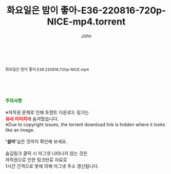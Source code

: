 ﻿---
layout: post
title:  "화요일은 밤이 좋아-E36-220816-720p-NICE-mp4.torrent"
author: John
categories: [ 방송/음악 ]
tags: [  ]
image:  
description: "화요일은 밤이 좋아-E36-220816-720p-NICE-mp4 torrent 정보 공유"
toc: true
toc_sticky: true
---

<br>
<div class="view-img">
<a class="view_image" href="http://torrentmobile61.com/bbs/view_image.php?fn=%2Fdata%2Ffile%2Fmusic%2F3735183265_IDmOq0xQ_4e824ed8cb1e9cfbe47829336fedf4bc36a84ef5.jpg" target="_blank"><img alt="" class="img-tag" content="http://torrentmobile61.com/data/file/music/3735183265_IDmOq0xQ_4e824ed8cb1e9cfbe47829336fedf4bc36a84ef5.jpg" itemprop="image" src="http://torrentmobile61.com/data/file/music/3735183265_IDmOq0xQ_4e824ed8cb1e9cfbe47829336fedf4bc36a84ef5.jpg"/></a></div><div class="view-content" itemprop="description">
<p><span style="font-size:12px;">화요일은 밤이 좋아.E36.220816.720p-NICE.mp4</span> </p> </div>
    
<br><br><br>
<p data-ke-size="size16"><b><span style="color: green;">주의사항</span></b><br /><br />※저작권 문제로 인해 토렌트 다운로드 링크는<br /><b><span style="color: red;">유사 이미지</span></b>에 숨겨뒀습니다.<br />※Due to copyright issues, the torrent download link is hidden where it looks like an image.<br /><br /><b>'설마'</b>싶은 것까지 확인해 보세요.<br /><br />숨김링크 클릭 시 마그넷 나타나지 않는 것은<br />저작권으로 인한 링크만료 자료로<br />1시간 간격으로 봇에 의해 마그넷 주소 갱신됩니다.</p>
